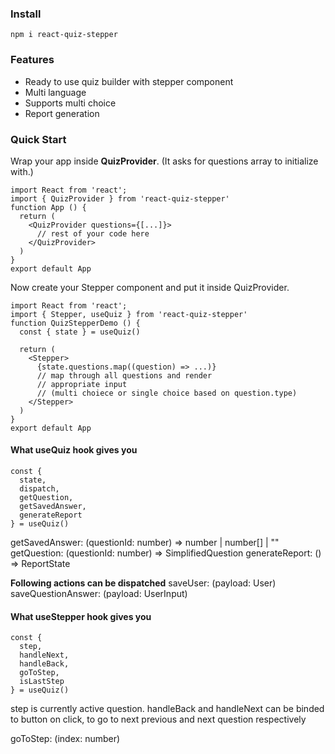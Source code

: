 ### Install

```
npm i react-quiz-stepper
```

### Features

<ul>
<li>Ready to use quiz builder with stepper component</li>
<li>Multi language</li>
<li>Supports multi choice</li>
<li>Report generation</li>
</ul>

### Quick Start

Wrap your app inside **QuizProvider**. (It asks for questions array to initialize with.)

```
import React from 'react';
import { QuizProvider } from 'react-quiz-stepper'
function App () {
  return (
    <QuizProvider questions={[...]}>
      // rest of your code here
    </QuizProvider>
  )
}
export default App
```

Now create your Stepper component and put it inside QuizProvider.

```
import React from 'react';
import { Stepper, useQuiz } from 'react-quiz-stepper'
function QuizStepperDemo () {
  const { state } = useQuiz()

  return (
    <Stepper>
      {state.questions.map((question) => ...)}
      // map through all questions and render
      // appropriate input
      // (multi choiece or single choice based on question.type)
    </Stepper>
  )
}
export default App
```

#### What useQuiz hook gives you

```
const {
  state,
  dispatch,
  getQuestion,
  getSavedAnswer,
  generateReport
} = useQuiz()
```

getSavedAnswer: (questionId: number) => number | number[] | ""
getQuestion: (questionId: number) => SimplifiedQuestion
generateReport: () => ReportState

**Following actions can be dispatched**
saveUser: (payload: User)
saveQuestionAnswer: (payload: UserInput)

#### What useStepper hook gives you

```
const {
  step,
  handleNext,
  handleBack,
  goToStep,
  isLastStep
} = useQuiz()
```

step is currently active question.
handleBack and handleNext can be binded to button on click, to go to next previous and next question respectively

goToStep: (index: number)
